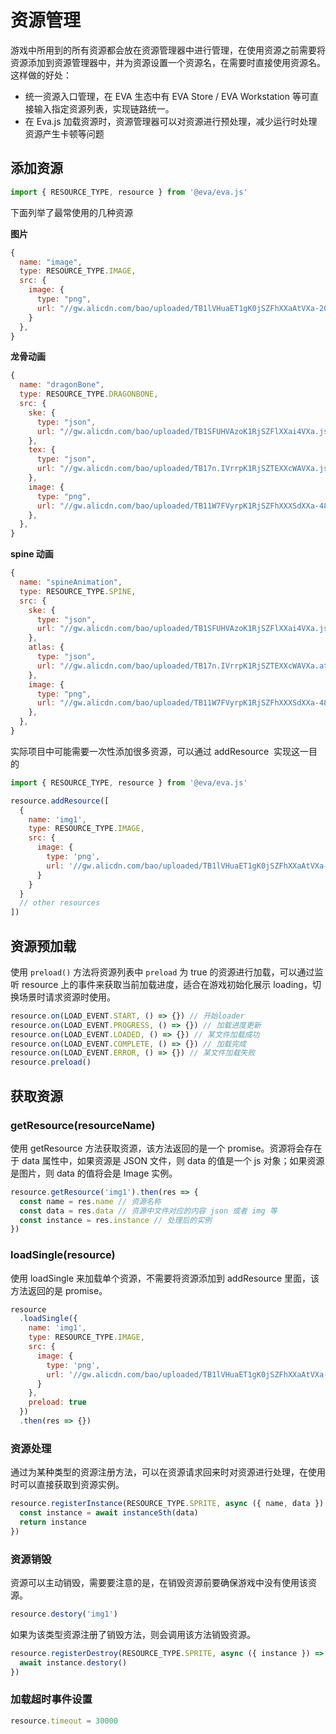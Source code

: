 # 资源管理

游戏中所用到的所有资源都会放在资源管理器中进行管理，在使用资源之前需要将资源添加到资源管理器中，并为资源设置一个资源名，在需要时直接使用资源名。这样做的好处：

- 统一资源入口管理，在 EVA 生态中有 EVA Store / EVA Workstation 等可直接输入指定资源列表，实现链路统一。
- 在 Eva.js 加载资源时，资源管理器可以对资源进行预处理，减少运行时处理资源产生卡顿等问题

## 添加资源

```js
import { RESOURCE_TYPE, resource } from '@eva/eva.js'
```

下面列举了最常使用的几种资源

**图片**

```js
{
  name: "image",
  type: RESOURCE_TYPE.IMAGE,
  src: {
    image: {
      type: "png",
      url: "//gw.alicdn.com/bao/uploaded/TB1lVHuaET1gK0jSZFhXXaAtVXa-200-200.png"
    }
  },
}
```

**龙骨动画**

```js
{
  name: "dragonBone",
  type: RESOURCE_TYPE.DRAGONBONE,
  src: {
    ske: {
      type: "json",
      url: "//gw.alicdn.com/bao/uploaded/TB1SFUHVAzoK1RjSZFlXXai4VXa.json",
    },
    tex: {
      type: "json",
      url: "//gw.alicdn.com/bao/uploaded/TB17n.IVrrpK1RjSZTEXXcWAVXa.json",
    },
    image: {
      type: "png",
      url: "//gw.alicdn.com/bao/uploaded/TB11W7FVyrpK1RjSZFhXXXSdXXa-489-886.png"
    },
  },
}
```

**spine 动画**

```js
{
  name: "spineAnimation",
  type: RESOURCE_TYPE.SPINE,
  src: {
    ske: {
      type: "json",
      url: "//gw.alicdn.com/bao/uploaded/TB1SFUHVAzoK1RjSZFlXXai4VXa.json",
    },
    atlas: {
      type: "json",
      url: "//gw.alicdn.com/bao/uploaded/TB17n.IVrrpK1RjSZTEXXcWAVXa.atlas",
    },
    image: {
      type: "png",
      url: "//gw.alicdn.com/bao/uploaded/TB11W7FVyrpK1RjSZFhXXXSdXXa-489-886.png"
    },
  },
}
```

实际项目中可能需要一次性添加很多资源，可以通过 addResource  实现这一目的

```js
import { RESOURCE_TYPE, resource } from '@eva/eva.js'

resource.addResource([
  {
    name: 'img1',
    type: RESOURCE_TYPE.IMAGE,
    src: {
      image: {
        type: 'png',
        url: '//gw.alicdn.com/bao/uploaded/TB1lVHuaET1gK0jSZFhXXaAtVXa-200-200.png'
      }
    }
  }
  // other resources
])
```

## 资源预加载

使用 `preload()` 方法将资源列表中 `preload` 为 true 的资源进行加载，可以通过监听 resource 上的事件来获取当前加载进度，适合在游戏初始化展示 loading，切换场景时请求资源时使用。

```js
resource.on(LOAD_EVENT.START, () => {}) // 开始loader
resource.on(LOAD_EVENT.PROGRESS, () => {}) // 加载进度更新
resource.on(LOAD_EVENT.LOADED, () => {}) // 某文件加载成功
resource.on(LOAD_EVENT.COMPLETE, () => {}) // 加载完成
resource.on(LOAD_EVENT.ERROR, () => {}) // 某文件加载失败
resource.preload()
```

## 获取资源

### getResource(resourceName)

使用 getResource 方法获取资源，该方法返回的是一个 promise。资源将会存在于 data 属性中，如果资源是 JSON 文件，则 data 的值是一个 js 对象；如果资源是图片，则 data 的值将会是 Image 实例。

```ts
resource.getResource('img1').then(res => {
  const name = res.name // 资源名称
  const data = res.data // 资源中文件对应的内容 json 或者 img 等
  const instance = res.instance // 处理后的实例
})
```

### loadSingle(resource)

使用 loadSingle 来加载单个资源，不需要将资源添加到 addResource 里面，该方法返回的是 promise。

```js
resource
  .loadSingle({
    name: 'img1',
    type: RESOURCE_TYPE.IMAGE,
    src: {
      image: {
        type: 'png',
        url: '//gw.alicdn.com/bao/uploaded/TB1lVHuaET1gK0jSZFhXXaAtVXa-200-200.png'
      }
    },
    preload: true
  })
  .then(res => {})
```

### 资源处理

通过为某种类型的资源注册方法，可以在资源请求回来时对资源进行处理，在使用时可以直接获取到资源实例。

```js
resource.registerInstance(RESOURCE_TYPE.SPRITE, async ({ name, data }) => {
  const instance = await instanceSth(data)
  return instance
})
```

### 资源销毁

资源可以主动销毁，需要要注意的是，在销毁资源前要确保游戏中没有使用该资源。

```js
resource.destory('img1')
```

如果为该类型资源注册了销毁方法，则会调用该方法销毁资源。

```js
resource.registerDestroy(RESOURCE_TYPE.SPRITE, async ({ instance }) => {
  await instance.destory()
})
```

### 加载超时事件设置

```js
resource.timeout = 30000
```

<br/>
<br/>
<br/>
<br/>
<br/>
